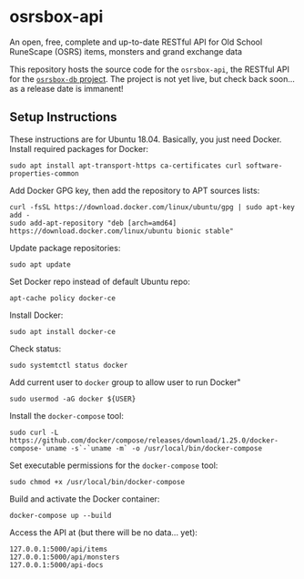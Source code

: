 # osrsbox-api

An open, free, complete and up-to-date RESTful API for Old School RuneScape (OSRS) items, monsters and grand exchange data

This repository hosts the source code for the `osrsbox-api`, the RESTful API for the [`osrsbox-db` project](https://github.com/osrsbox/osrsbox-db). The project is not yet live, but check back soon... as a release date is immanent!

## Setup Instructions

These instructions are for Ubuntu 18.04. Basically, you just need Docker. Install required packages for Docker:

```
sudo apt install apt-transport-https ca-certificates curl software-properties-common
```

Add Docker GPG key, then add the repository to APT sources lists:

```
curl -fsSL https://download.docker.com/linux/ubuntu/gpg | sudo apt-key add -
sudo add-apt-repository "deb [arch=amd64] https://download.docker.com/linux/ubuntu bionic stable"
```

Update package repositories:

```
sudo apt update
```

Set Docker repo instead of default Ubuntu repo:

```
apt-cache policy docker-ce
```

Install Docker:

```
sudo apt install docker-ce
```

Check status:

```
sudo systemtctl status docker
```

Add current user to `docker` group to allow user to run Docker"

```
sudo usermod -aG docker ${USER}
```

Install the `docker-compose` tool:

```
sudo curl -L https://github.com/docker/compose/releases/download/1.25.0/docker-compose-`uname -s`-`uname -m` -o /usr/local/bin/docker-compose
```

Set executable permissions for the `docker-compose` tool:

```
sudo chmod +x /usr/local/bin/docker-compose
```

Build and activate the Docker container:

```
docker-compose up --build
```

Access the API at (but there will be no data... yet):

```
127.0.0.1:5000/api/items
127.0.0.1:5000/api/monsters
127.0.0.1:5000/api-docs
```
